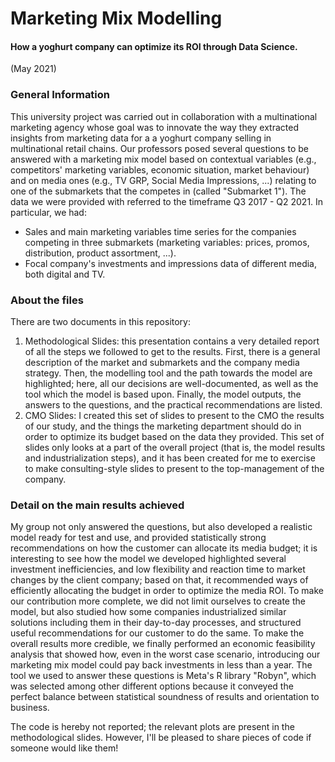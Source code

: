 # Marketing Mix Modelling
#### How a yoghurt company can optimize its ROI through Data Science.
(May 2021)

### General Information
This university project was carried out in collaboration with a multinational marketing agency whose goal was to innovate the way they extracted insights from marketing data for a a yoghurt company selling in multinational retail chains. Our professors posed several questions to be answered with a marketing mix model based on contextual variables (e.g., competitors' marketing variables, economic situation, market behaviour) and on media ones (e.g., TV GRP, Social Media Impressions, ...) relating to one of the submarkets that the competes in (called "Submarket 1").
The data we were provided with referred to the timeframe Q3 2017 - Q2 2021. In particular, we had:
* Sales and main marketing variables time series for the companies competing in three submarkets (marketing variables: prices, promos, distribution, product assortment, ...).
* Focal company's investments and impressions data of different media, both digital and TV.

### About the files
There are two documents in this repository:
  1) Methodological Slides: this presentation contains a very detailed report of all the steps we followed to get to the results. First, there is a general description of the market and submarkets and the company media strategy. Then, the modelling tool and the path towards the model are highlighted; here, all our decisions are well-documented, as well as the tool which the model is based upon. Finally, the model outputs, the answers to the questions, and the practical recommendations are listed.
  2) CMO Slides: I created this set of slides to present to the CMO the results of our study, and the things the marketing department should do in order to optimize its budget based on the data they provided. This set of slides only looks at a part of the overall project (that is, the model results and industrialization steps), and it has been created for me to exercise to make consulting-style slides to present to the top-management of the company.

### Detail on the main results achieved
My group not only answered the questions, but also developed a realistic model ready for test and use, and provided statistically strong recommendations on how the customer can allocate its media budget; it is interesting to see how the model we developed highlighted several investment inefficiencies, and low flexibility and reaction time to market changes by the client company; based on that, it recommended ways of efficiently allocating the budget in order to optimize the media ROI. To make our contribution more complete, we did not limit ourselves to create the model, but also studied how some companies industrialized similar solutions including them in their day-to-day processes, and structured useful recommendations for our customer to do the same. To make the overall results more credible, we finally performed an economic feasibility analysis that showed how, even in the worst case scenario, introducing our marketing mix model could pay back investments in less than a year. 
The tool we used to answer these questions is Meta's R library "Robyn", which was selected among other different options because it conveyed the perfect balance between statistical soundness of results and orientation to business. 

The code is hereby not reported; the relevant plots are present in the methodological slides. However, I'll be pleased to share pieces of code if someone would like them!

